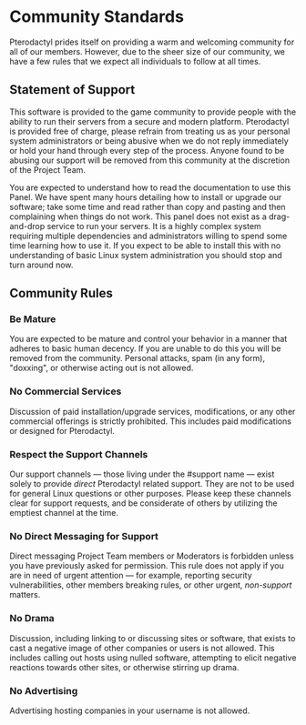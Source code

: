 <!--
    Sorry, but this file is off limits to additions or deletions that are not the result of fixing
    grammar or spelling mistakes.
-->

# Community Standards
Pterodactyl prides itself on providing a warm and welcoming community for all of our members. However, due to the
sheer size of our community, we have a few rules that we expect all individuals to follow at all times.

## Statement of Support
This software is provided to the game community to provide people with the ability to run their servers from a secure
and modern platform. Pterodactyl is provided free of charge, please refrain from treating us as your personal system
administrators or being abusive when we do not reply immediately or hold your hand through every step of the process.
Anyone found to be abusing our support will be removed from this community at the discretion of the Project Team.

You are expected to understand how to read the documentation to use this Panel. We have spent many hours detailing how to
install or upgrade our software; take some time and read rather than copy and pasting and then complaining when things
do not work. This panel does not exist as a drag-and-drop service to run your servers. It is a highly complex system
requiring multiple dependencies and administrators willing to spend some time learning how to use it. If you expect
to be able to install this with no understanding of basic Linux system administration you should stop and turn
around now.

## Community Rules
### Be Mature
You are expected to be mature and control your behavior in a manner that adheres to basic human decency. If you are
unable to do this you will be removed from the community. Personal attacks, spam (in any form), "doxxing", or otherwise
acting out is not allowed.
   
### No Commercial Services
Discussion of paid installation/upgrade services, modifications, or any other commercial offerings is strictly
prohibited. This includes paid modifications or designed for Pterodactyl.

### Respect the Support Channels
Our support channels — those living under the #support name — exist solely to provide _direct_ Pterodactyl related
support. They are not to be used for general Linux questions or other purposes. Please keep these channels clear for
support requests, and be considerate of others by utilizing the emptiest channel at the time. 

### No Direct Messaging for Support
Direct messaging Project Team members or Moderators is forbidden unless you have previously asked for permission.
This rule does not apply if you are in need of urgent attention — for example, reporting security vulnerabilities,
other members breaking rules, or other urgent, _non-support_ matters.

### No Drama
Discussion, including linking to or discussing sites or software, that exists to cast a negative image of other
companies or users is not allowed. This includes calling out hosts using nulled software, attempting to elicit negative
reactions towards other sites, or otherwise stirring up drama.

### No Advertising
Advertising hosting companies in your username is not allowed.
